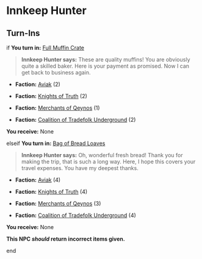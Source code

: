 # Innkeep Hunter

## Turn-Ins





if **You turn in:** [Full Muffin Crate](/item/1839)


>**Innkeep Hunter says:** These are quality muffins! You are obviously quite a skilled baker. Here is your payment as promised. Now I can get back to business again.


* __Faction:__ [Aviak](/faction/63) (2)


* __Faction:__ [Knights of Truth](/faction/281) (2)


* __Faction:__ [Merchants of Qeynos](/faction/291) (1)


* __Faction:__ [Coalition of Tradefolk Underground](/faction/336) (2)


 **You receive:** None 

elseif **You turn in:** [Bag of Bread Loaves](/item/1838)


>**Innkeep Hunter says:** Oh, wonderful fresh bread! Thank you for making the trip, that is such a long way. Here, I hope this covers your travel expenses. You have my deepest thanks.


* __Faction:__ [Aviak](/faction/63) (4)


* __Faction:__ [Knights of Truth](/faction/281) (4)


* __Faction:__ [Merchants of Qeynos](/faction/291) (3)


* __Faction:__ [Coalition of Tradefolk Underground](/faction/336) (4)


 **You receive:** None 


**This NPC *should* return incorrect items given.**

end